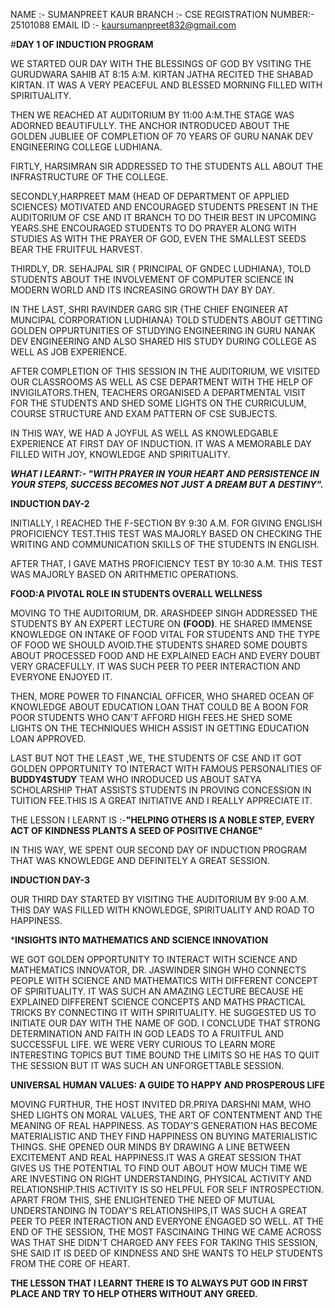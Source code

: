 NAME :- SUMANPREET KAUR 
BRANCH :- CSE
REGISTRATION NUMBER:- 25101088
EMAIL ID :- kaursumanpreet832@gmail.com

#**DAY 1 OF INDUCTION PROGRAM**

WE STARTED OUR DAY WITH THE BLESSINGS OF GOD BY VSITING THE GURUDWARA SAHIB AT 8:15 A:M. KIRTAN JATHA RECITED THE SHABAD KIRTAN. IT WAS A VERY PEACEFUL AND BLESSED MORNING FILLED WITH SPIRITUALITY.

THEN WE REACHED AT AUDITORIUM BY 11:00 A:M.THE STAGE WAS ADORNED BEAUTIFULLY. THE ANCHOR INTRODUCED ABOUT THE GOLDEN JUBLIEE OF COMPLETION OF 70 YEARS OF GURU NANAK DEV ENGINEERING COLLEGE LUDHIANA.

FIRTLY, HARSIMRAN SIR ADDRESSED TO THE STUDENTS ALL ABOUT THE INFRASTRUCTURE OF THE COLLEGE.

SECONDLY,HARPREET MAM {HEAD OF DEPARTMENT OF APPLIED SCIENCES} MOTIVATED AND ENCOURAGED STUDENTS PRESENT IN THE AUDITORIUM OF CSE AND IT BRANCH TO DO THEIR BEST IN UPCOMING YEARS.SHE ENCOURAGED STUDENTS TO DO PRAYER ALONG WITH STUDIES AS WITH THE PRAYER OF GOD, EVEN THE SMALLEST SEEDS BEAR THE FRUITFUL HARVEST.

THIRDLY, DR. SEHAJPAL SIR { PRINCIPAL OF GNDEC LUDHIANA}, TOLD STUDENTS ABOUT THE INVOLVEMENT OF COMPUTER SCIENCE IN MODERN WORLD AND ITS INCREASING GROWTH DAY BY DAY.

IN THE LAST, SHRI RAVINDER GARG SIR {THE CHIEF ENGINEER AT MUNCIPAL CORPORATION LUDHIANA} TOLD STUDENTS ABOUT GETTING GOLDEN OPPURTUNITIES OF STUDYING ENGINEERING IN GURU NANAK DEV ENGINEERING AND ALSO SHARED HIS STUDY DURING COLLEGE AS WELL AS JOB EXPERIENCE.

AFTER COMPLETION OF THIS SESSION IN THE AUDITORIUM, WE VISITED OUR CLASSROOMS AS WELL AS CSE DEPARTMENT WITH THE HELP OF INVIGILATORS.THEN, TEACHERS ORGANISED A DEPARTMENTAL VISIT FOR THE STUDENTS AND SHED SOME LIGHTS ON THE CURRICULUM, COURSE STRUCTURE AND EXAM PATTERN OF CSE SUBJECTS.

IN THIS WAY, WE HAD A JOYFUL AS WELL AS KNOWLEDGABLE EXPERIENCE AT FIRST DAY OF INDUCTION. IT WAS A MEMORABLE DAY FILLED WITH JOY, KNOWLEDGE AND SPIRITUALITY.

***WHAT I LEARNT:- "WITH PRAYER IN YOUR HEART AND PERSISTENCE IN YOUR STEPS, SUCCESS BECOMES NOT JUST A DREAM BUT A DESTINY".***

**INDUCTION DAY-2**

INITIALLY, I REACHED THE F-SECTION BY 9:30 A.M. FOR GIVING ENGLISH PROFICIENCY TEST.THIS TEST WAS MAJORLY BASED ON CHECKING THE WRITING AND COMMUNICATION SKILLS OF THE STUDENTS IN ENGLISH.

AFTER THAT, I GAVE MATHS PROFICIENCY TEST BY 10:30 A.M. THIS TEST WAS MAJORLY BASED ON ARITHMETIC OPERATIONS.

**FOOD:A PIVOTAL ROLE IN STUDENTS OVERALL WELLNESS**

MOVING TO THE AUDITORIUM, DR. ARASHDEEP SINGH ADDRESSED THE STUDENTS BY AN EXPERT LECTURE ON **(FOOD)**. HE SHARED IMMENSE KNOWLEDGE ON INTAKE OF FOOD VITAL FOR STUDENTS AND THE TYPE OF FOOD WE SHOULD AVOID.THE STUDENTS SHARED SOME DOUBTS ABOUT PROCESSED FOOD AND HE EXPLAINED EACH AND EVERY DOUBT VERY GRACEFULLY. IT WAS SUCH PEER TO PEER INTERACTION AND EVERYONE ENJOYED IT.


THEN, MORE POWER TO FINANCIAL OFFICER, WHO SHARED OCEAN OF KNOWLEDGE ABOUT EDUCATION LOAN THAT COULD BE A BOON FOR POOR STUDENTS WHO CAN'T AFFORD HIGH FEES.HE SHED SOME LIGHTS ON THE TECHNIQUES WHICH ASSIST IN GETTING EDUCATION LOAN APPROVED.

LAST BUT NOT THE LEAST ,WE, THE STUDENTS OF CSE AND IT GOT GOLDEN OPPORTUNITY TO INTERACT WITH FAMOUS PERSONALITIES OF **BUDDY4STUDY** TEAM WHO INRODUCED US ABOUT SATYA SCHOLARSHIP THAT ASSISTS STUDENTS IN PROVING CONCESSION IN TUITION FEE.THIS IS A GREAT INITIATIVE AND I REALLY APPRECIATE IT.

THE LESSON I LEARNT IS :-**"HELPING OTHERS IS A NOBLE STEP, EVERY ACT OF KINDNESS PLANTS A SEED OF POSITIVE CHANGE"**

IN THIS WAY, WE SPENT OUR SECOND DAY OF INDUCTION PROGRAM THAT WAS KNOWLEDGE AND DEFINITELY A GREAT SESSION.

**INDUCTION DAY-3**

OUR THIRD DAY STARTED BY VISITING THE AUDITORIUM BY 9:00 A.M. THIS DAY WAS FILLED WITH KNOWLEDGE, SPIRITUALITY AND ROAD TO HAPPINESS.

***INSIGHTS INTO MATHEMATICS AND SCIENCE INNOVATION**

WE GOT GOLDEN OPPORTUNITY TO INTERACT WITH SCIENCE AND MATHEMATICS INNOVATOR, DR. JASWINDER SINGH WHO CONNECTS PEOPLE WITH SCIENCE AND MATHEMATICS WITH DIFFERENT CONCEPT OF SPIRITUALITY.  IT WAS SUCH AN AMAZING LECTURE BECAUSE HE EXPLAINED DIFFERENT SCIENCE CONCEPTS AND MATHS PRACTICAL TRICKS BY CONNECTING IT WITH SPIRITUALITY. HE SUGGESTED US TO INITIATE OUR DAY WITH THE NAME OF GOD. I CONCLUDE THAT STRONG DETERMINATION AND FAITH IN GOD LEADS TO A FRUITFUL AND SUCCESSFUL LIFE. WE WERE VERY CURIOUS TO LEARN MORE INTERESTING TOPICS BUT TIME BOUND THE LIMITS SO HE HAS TO QUIT THE SESSION BUT IT WAS SUCH AN UNFORGETTABLE SESSION.

**UNIVERSAL HUMAN VALUES: A GUIDE TO HAPPY AND PROSPEROUS LIFE**

MOVING FURTHUR, THE HOST INVITED DR.PRIYA DARSHNI MAM, WHO SHED LIGHTS ON MORAL VALUES, THE ART OF CONTENTMENT AND THE MEANING OF REAL HAPPINESS. AS TODAY'S GENERATION HAS BECOME MATERIALISTIC AND THEY FIND HAPPINESS ON BUYING MATERIALISTIC THINGS. SHE OPENED OUR MINDS BY DRAWING A LINE BETWEEN EXCITEMENT AND REAL HAPPINESS.IT WAS A GREAT SESSION THAT GIVES US THE POTENTIAL TO FIND OUT ABOUT HOW MUCH TIME WE ARE INVESTING ON RIGHT UNDERSTANDING, PHYSICAL ACTIVITY AND RELATIONSHIP.THIS ACTIVITY IS SO HELPFUL FOR SELF INTROSPECTION. APART FROM THIS, SHE ENLIGHTENED THE NEED OF MUTUAL UNDERSTANDING IN TODAY'S RELATIONSHIPS,IT WAS SUCH A GREAT PEER TO PEER INTERACTION AND EVERYONE ENGAGED SO WELL. AT THE END OF THE SESSION, THE MOST FASCINAING THING WE CAME ACROSS WAS THAT SHE DIDN'T CHARGED ANY FEES FOR TAKING THIS SESSION, SHE SAID IT IS DEED OF KINDNESS AND SHE WANTS TO HELP STUDENTS FROM THE CORE OF HEART.

**THE LESSON THAT I LEARNT THERE IS TO ALWAYS PUT GOD IN FIRST PLACE AND TRY TO HELP OTHERS WITHOUT ANY GREED.**

